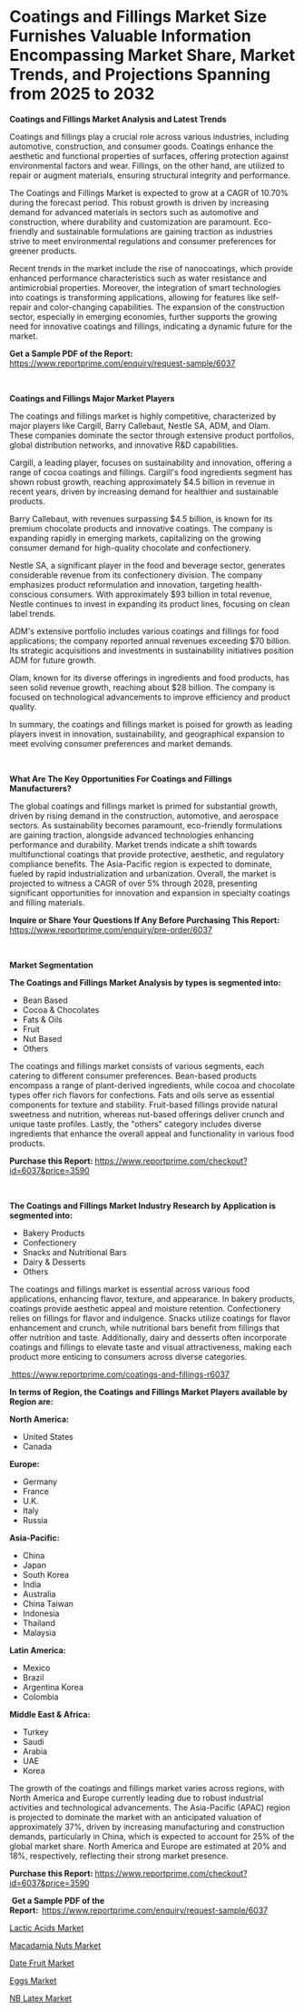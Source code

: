 <p><h1>Coatings and Fillings Market Size Furnishes Valuable Information Encompassing Market Share, Market Trends, and Projections Spanning from 2025 to 2032</h1></p><p><strong>Coatings and Fillings Market Analysis and Latest Trends</strong></p>
<p><p>Coatings and fillings play a crucial role across various industries, including automotive, construction, and consumer goods. Coatings enhance the aesthetic and functional properties of surfaces, offering protection against environmental factors and wear. Fillings, on the other hand, are utilized to repair or augment materials, ensuring structural integrity and performance.</p><p>The Coatings and Fillings Market is expected to grow at a CAGR of 10.70% during the forecast period. This robust growth is driven by increasing demand for advanced materials in sectors such as automotive and construction, where durability and customization are paramount. Eco-friendly and sustainable formulations are gaining traction as industries strive to meet environmental regulations and consumer preferences for greener products.</p><p>Recent trends in the market include the rise of nanocoatings, which provide enhanced performance characteristics such as water resistance and antimicrobial properties. Moreover, the integration of smart technologies into coatings is transforming applications, allowing for features like self-repair and color-changing capabilities. The expansion of the construction sector, especially in emerging economies, further supports the growing need for innovative coatings and fillings, indicating a dynamic future for the market.</p></p>
<p><strong>Get a Sample PDF of the Report:&nbsp;</strong> <a href="https://www.reportprime.com/enquiry/request-sample/6037?utm_campaign=1870&utm_medium=2&utm_source=Github&utm_content=ia&utm_term=19032025&utm_id=coatings-and-fillings">https://www.reportprime.com/enquiry/request-sample/6037</a></p>
<p>&nbsp;</p>
<p><strong>Coatings and Fillings Major Market Players</strong></p>
<p><p>The coatings and fillings market is highly competitive, characterized by major players like Cargill, Barry Callebaut, Nestle SA, ADM, and Olam. These companies dominate the sector through extensive product portfolios, global distribution networks, and innovative R&D capabilities.</p><p>Cargill, a leading player, focuses on sustainability and innovation, offering a range of cocoa coatings and fillings. Cargill's food ingredients segment has shown robust growth, reaching approximately $4.5 billion in revenue in recent years, driven by increasing demand for healthier and sustainable products.</p><p>Barry Callebaut, with revenues surpassing $4.5 billion, is known for its premium chocolate products and innovative coatings. The company is expanding rapidly in emerging markets, capitalizing on the growing consumer demand for high-quality chocolate and confectionery.</p><p>Nestle SA, a significant player in the food and beverage sector, generates considerable revenue from its confectionery division. The company emphasizes product reformulation and innovation, targeting health-conscious consumers. With approximately $93 billion in total revenue, Nestle continues to invest in expanding its product lines, focusing on clean label trends.</p><p>ADM's extensive portfolio includes various coatings and fillings for food applications; the company reported annual revenues exceeding $70 billion. Its strategic acquisitions and investments in sustainability initiatives position ADM for future growth.</p><p>Olam, known for its diverse offerings in ingredients and food products, has seen solid revenue growth, reaching about $28 billion. The company is focused on technological advancements to improve efficiency and product quality.</p><p>In summary, the coatings and fillings market is poised for growth as leading players invest in innovation, sustainability, and geographical expansion to meet evolving consumer preferences and market demands.</p></p>
<p>&nbsp;</p>
<p><strong>What Are The Key Opportunities For Coatings and Fillings Manufacturers?</strong></p>
<p><p>The global coatings and fillings market is primed for substantial growth, driven by rising demand in the construction, automotive, and aerospace sectors. As sustainability becomes paramount, eco-friendly formulations are gaining traction, alongside advanced technologies enhancing performance and durability. Market trends indicate a shift towards multifunctional coatings that provide protective, aesthetic, and regulatory compliance benefits. The Asia-Pacific region is expected to dominate, fueled by rapid industrialization and urbanization. Overall, the market is projected to witness a CAGR of over 5% through 2028, presenting significant opportunities for innovation and expansion in specialty coatings and filling materials.</p></p>
<p><strong>Inquire or Share Your Questions If Any Before Purchasing This Report:</strong> <a href="https://www.reportprime.com/enquiry/pre-order/6037?utm_campaign=1870&utm_medium=2&utm_source=Github&utm_content=ia&utm_term=19032025&utm_id=coatings-and-fillings">https://www.reportprime.com/enquiry/pre-order/6037</a></p>
<p>&nbsp;</p>
<p><strong>Market Segmentation</strong></p>
<p><strong>The Coatings and Fillings Market Analysis by types is segmented into:</strong></p>
<p><ul><li>Bean Based</li><li>Cocoa & Chocolates</li><li>Fats & Oils</li><li>Fruit</li><li>Nut Based</li><li>Others</li></ul></p>
<p><p>The coatings and fillings market consists of various segments, each catering to different consumer preferences. Bean-based products encompass a range of plant-derived ingredients, while cocoa and chocolate types offer rich flavors for confections. Fats and oils serve as essential components for texture and stability. Fruit-based fillings provide natural sweetness and nutrition, whereas nut-based offerings deliver crunch and unique taste profiles. Lastly, the "others" category includes diverse ingredients that enhance the overall appeal and functionality in various food products.</p></p>
<p><strong>Purchase this Report:&nbsp;</strong><a href="https://www.reportprime.com/checkout?id=6037&price=3590&utm_campaign=1870&utm_medium=2&utm_source=Github&utm_content=ia&utm_term=19032025&utm_id=coatings-and-fillings">https://www.reportprime.com/checkout?id=6037&price=3590</a></p>
<p>&nbsp;</p>
<p><strong>The Coatings and Fillings Market Industry Research by Application is segmented into:</strong></p>
<p><ul><li>Bakery Products</li><li>Confectionery</li><li>Snacks and Nutritional Bars</li><li>Dairy & Desserts</li><li>Others</li></ul></p>
<p><p>The coatings and fillings market is essential across various food applications, enhancing flavor, texture, and appearance. In bakery products, coatings provide aesthetic appeal and moisture retention. Confectionery relies on fillings for flavor and indulgence. Snacks utilize coatings for flavor enhancement and crunch, while nutritional bars benefit from fillings that offer nutrition and taste. Additionally, dairy and desserts often incorporate coatings and fillings to elevate taste and visual attractiveness, making each product more enticing to consumers across diverse categories.</p></p>
<p><a href="https://www.reportprime.com/coatings-and-fillings-r6037?utm_campaign=1870&utm_medium=2&utm_source=Github&utm_content=ia&utm_term=19032025&utm_id=coatings-and-fillings">&nbsp;https://www.reportprime.com/coatings-and-fillings-r6037</a></p>
<p><strong>In terms of Region, the Coatings and Fillings Market Players available by Region are:</strong></p>
<p>
    <p> <strong> North America: </strong>
        <ul>
            <li>United States</li>
            <li>Canada</li>
        </ul>
        </p> 
    <p> <strong> Europe: </strong>
        <ul>
            <li>Germany</li>
            <li>France</li>
            <li>U.K.</li>
            <li>Italy</li>
            <li>Russia</li>
        </ul>
        </p> 
    <p> <strong> Asia-Pacific: </strong>
        <ul>
            <li>China</li>
            <li>Japan</li>
            <li>South Korea</li>
            <li>India</li>
            <li>Australia</li>
            <li>China Taiwan</li>
            <li>Indonesia</li>
            <li>Thailand</li>
            <li>Malaysia</li>
        </ul>
        </p> 
    <p> <strong> Latin America: </strong>
        <ul>
            <li>Mexico</li>
            <li>Brazil</li>
            <li>Argentina Korea</li>
            <li>Colombia</li>
        </ul>
        </p> 
    <p> <strong> Middle East & Africa: </strong>
        <ul>
            <li>Turkey</li>
            <li>Saudi</li>
            <li>Arabia</li>
            <li>UAE</li>
            <li>Korea</li>
        </ul>
    </p>
    </p>
<p><p>The growth of the coatings and fillings market varies across regions, with North America and Europe currently leading due to robust industrial activities and technological advancements. The Asia-Pacific (APAC) region is projected to dominate the market with an anticipated valuation of approximately 37%, driven by increasing manufacturing and construction demands, particularly in China, which is expected to account for 25% of the global market share. North America and Europe are estimated at 20% and 18%, respectively, reflecting their strong market presence.</p></p>
<p><strong>Purchase this Report: </strong><a href="https://www.reportprime.com/checkout?id=6037&price=3590&utm_campaign=1870&utm_medium=2&utm_source=Github&utm_content=ia&utm_term=19032025&utm_id=coatings-and-fillings">https://www.reportprime.com/checkout?id=6037&price=3590</a></p>
<p>&nbsp;<strong>Get a Sample PDF of the Report:&nbsp;&nbsp;</strong><a href="https://www.reportprime.com/enquiry/request-sample/6037?utm_campaign=1870&utm_medium=2&utm_source=Github&utm_content=ia&utm_term=19032025&utm_id=coatings-and-fillings">https://www.reportprime.com/enquiry/request-sample/6037</a></p>
<p><strong></strong></p>
<p><p><a href="https://github.com/saguegrody74/Market-Research-Report-List-1/blob/main/lactic-acids-market.md?utm_campaign=1870&utm_medium=2&utm_source=Github&utm_content=ia&utm_term=19032025&utm_id=coatings-and-fillings">Lactic Acids Market</a></p><p><a href="https://github.com/tornapruttuz/Market-Research-Report-List-1/blob/main/macadamia-nuts-market.md?utm_campaign=1870&utm_medium=2&utm_source=Github&utm_content=ia&utm_term=19032025&utm_id=coatings-and-fillings">Macadamia Nuts Market</a></p><p><a href="https://github.com/fungkychiman/Market-Research-Report-List-1/blob/main/date-fruit-market.md?utm_campaign=1870&utm_medium=2&utm_source=Github&utm_content=ia&utm_term=19032025&utm_id=coatings-and-fillings">Date Fruit Market</a></p><p><a href="https://github.com/marteyfito9/Market-Research-Report-List-1/blob/main/eggs-market.md?utm_campaign=1870&utm_medium=2&utm_source=Github&utm_content=ia&utm_term=19032025&utm_id=coatings-and-fillings">Eggs Market</a></p><p><a href="https://github.com/yuukoleuda/Market-Research-Report-List-1/blob/main/nb-latex-market.md?utm_campaign=1870&utm_medium=2&utm_source=Github&utm_content=ia&utm_term=19032025&utm_id=coatings-and-fillings">NB Latex Market</a></p></p>